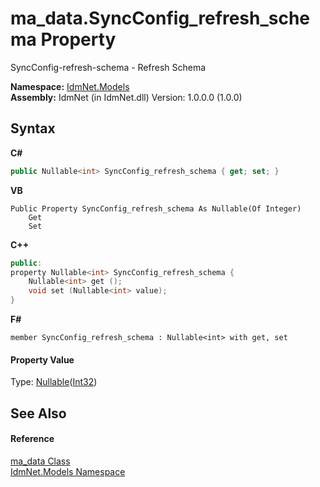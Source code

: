 # ma_data.SyncConfig_refresh_schema Property 
 

SyncConfig-refresh-schema - Refresh Schema

**Namespace:**&nbsp;<a href="N_IdmNet_Models">IdmNet.Models</a><br />**Assembly:**&nbsp;IdmNet (in IdmNet.dll) Version: 1.0.0.0 (1.0.0)

## Syntax

**C#**<br />
``` C#
public Nullable<int> SyncConfig_refresh_schema { get; set; }
```

**VB**<br />
``` VB
Public Property SyncConfig_refresh_schema As Nullable(Of Integer)
	Get
	Set
```

**C++**<br />
``` C++
public:
property Nullable<int> SyncConfig_refresh_schema {
	Nullable<int> get ();
	void set (Nullable<int> value);
}
```

**F#**<br />
``` F#
member SyncConfig_refresh_schema : Nullable<int> with get, set

```


#### Property Value
Type: <a href="http://msdn2.microsoft.com/en-us/library/b3h38hb0" target="_blank">Nullable</a>(<a href="http://msdn2.microsoft.com/en-us/library/td2s409d" target="_blank">Int32</a>)

## See Also


#### Reference
<a href="T_IdmNet_Models_ma_data">ma_data Class</a><br /><a href="N_IdmNet_Models">IdmNet.Models Namespace</a><br />